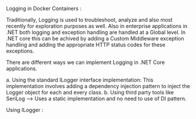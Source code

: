 	
  Logging in Docker Containers :
  
  Traditionally, Logging is used to troubleshoot, analyze and also most recently for exploration purposes as well. Also in enterprise applications in .NET both logging and 
  exception handling are handled at a Global level. In .NET core this can be achived by adding a Custom Middleware exception handling and adding the appropriate HTTP status codes 
  for these exceptions.
  
  There are different ways we can implement Logging in .NET Core applications.
  
  a. Using the standard ILogger interface implementation: This implementation involves adding a dependency injection pattern to inject the Logger object for each and every class.
  b. Using third party tools like SeriLog --> Uses a static implementation and no need to use of DI pattern.

Using ILogger : 
  
  
  
  
